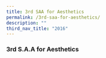 ```yaml
---
title: 3rd SAA for Aesthetics
permalink: /3rd-saa-for-aesthetics/
description: ""
third_nav_title: "2016"
---
```



### 3rd S.A.A for Aesthetics